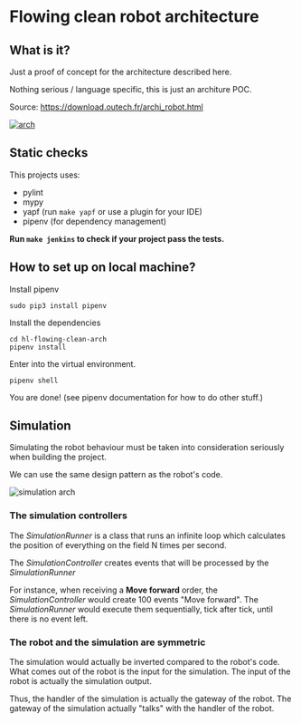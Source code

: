 # Flowing clean robot architecture

## What is it?

Just a proof of concept for the architecture described here.

Nothing serious / language specific, this is just an architure POC.

Source: https://download.outech.fr/archi_robot.html

[![arch](https://raw.githubusercontent.com/outech-robotic/hl-flowing-clean-arch/master/docs/img/archi_robot.png)](https://download.outech.fr/archi_robot.html)


## Static checks

This projects uses:
 * pylint
 * mypy
 * yapf (run `make yapf` or use a plugin for your IDE)
 * pipenv (for dependency management)

**Run `make jenkins` to check if your project pass the tests.**

## How to set up on local machine?

Install pipenv 
```shell
sudo pip3 install pipenv
```

Install the dependencies
```shell
cd hl-flowing-clean-arch
pipenv install 
```

Enter into the virtual environment.
```shell
pipenv shell
```

You are done! (see pipenv documentation for how to do other stuff.)


## Simulation

Simulating the robot behaviour must be taken into consideration seriously when building the project.

We can use the same design pattern as the robot's code. 

![simulation arch](https://raw.githubusercontent.com/outech-robotic/hl-flowing-clean-arch/master/docs/img/simulation.png)

### The simulation controllers

The *SimulationRunner* is a class that runs an infinite loop which calculates the position of everything on the field N times per second.

The *SimulationController* creates events that will be processed by the *SimulationRunner*

For instance, when receiving a **Move forward** order, the *SimulationController* would create 100 events "Move forward". The *SimulationRunner* would execute them sequentially, tick after tick, until there is no event left.

### The robot and the simulation are symmetric

The simulation would actually be inverted compared to the robot's code. What comes out of the robot is the input for the simulation. The input of the robot is actually the simulation output.

Thus, the handler of the simulation is actually the gateway of the robot. The gateway of the simulation actually "talks" with the handler of the robot.

